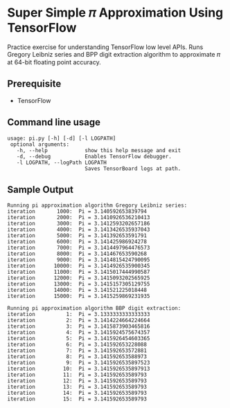 # Super Simple 𝜋 Approximation Using TensorFlow

Practice exercise for understanding TensorFlow low level APIs.  Runs Gregory Leibniz series and BPP digit extraction algorithm to approximate 𝜋 at 64-bit floating point accuracy.

## Prerequisite

* TensorFlow


## Command line usage

```
usage: pi.py [-h] [-d] [-l LOGPATH] 
 optional arguments: 
   -h, --help            show this help message and exit
   -d, --debug           Enables TensorFlow debugger.   
   -l LOGPATH, --logPath LOGPATH
                         Saves TensorBoard logs at path.
```

## Sample Output

```
Running pi approximation algorithm Gregory Leibniz series:
iteration       1000:  Pi = 3.140592653839794
iteration       2000:  Pi = 3.1410926536210413
iteration       3000:  Pi = 3.1412593202657186
iteration       4000:  Pi = 3.1413426535937043
iteration       5000:  Pi = 3.141392653591791
iteration       6000:  Pi = 3.141425986924278
iteration       7000:  Pi = 3.1414497964476573
iteration       8000:  Pi = 3.141467653590268
iteration       9000:  Pi = 3.1414815424790095
iteration      10000:  Pi = 3.1414926535900345
iteration      11000:  Pi = 3.1415017444990587
iteration      12000:  Pi = 3.1415093202565925
iteration      13000:  Pi = 3.1415157305129755
iteration      14000:  Pi = 3.141521225018448
iteration      15000:  Pi = 3.1415259869231935

Running pi approximation algorithm BBP digit extraction:
iteration          1:  Pi = 3.1333333333333333
iteration          2:  Pi = 3.1414224664224664
iteration          3:  Pi = 3.1415873903465816
iteration          4:  Pi = 3.1415924575674357
iteration          5:  Pi = 3.1415926454603365
iteration          6:  Pi = 3.141592653228088
iteration          7:  Pi = 3.141592653572881
iteration          8:  Pi = 3.141592653588973
iteration          9:  Pi = 3.1415926535897523
iteration         10:  Pi = 3.1415926535897913
iteration         11:  Pi = 3.141592653589793
iteration         12:  Pi = 3.141592653589793
iteration         13:  Pi = 3.141592653589793
iteration         14:  Pi = 3.141592653589793
iteration         15:  Pi = 3.141592653589793
```
